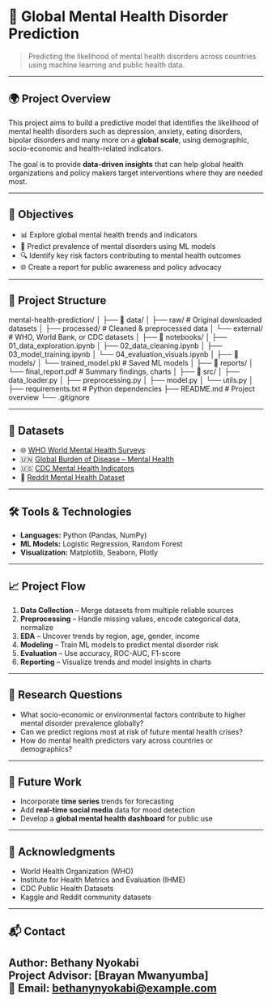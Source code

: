 # 🧠 Global Mental Health Disorder Prediction

> Predicting the likelihood of mental health disorders across countries using machine learning and public health data.

---

## 🌍 Project Overview

This project aims to build a predictive model that identifies the likelihood of mental health disorders such as depression, anxiety, eating disorders, bipolar disorders and many more on a **global scale**, using demographic, socio-economic and health-related indicators.

The goal is to provide **data-driven insights** that can help global health organizations and policy makers target interventions where they are needed most.

---

## 🎯 Objectives

- 📊 Explore global mental health trends and indicators
- 🧠 Predict prevalence of mental disorders using ML models
- 🔍 Identify key risk factors contributing to mental health outcomes
- 🌐 Create a report for public awareness and policy advocacy

---

## 📁 Project Structure
mental-health-prediction/
│
├── 📂 data/
│ ├── raw/ # Original downloaded datasets
│ ├── processed/ # Cleaned & preprocessed data
│ └── external/ # WHO, World Bank, or CDC datasets
│
├── 📂 notebooks/
│ ├── 01_data_exploration.ipynb
│ ├── 02_data_cleaning.ipynb
│ ├── 03_model_training.ipynb
│ └── 04_evaluation_visuals.ipynb
│
├── 📂 models/
│ └── trained_model.pkl # Saved ML models
│
├── 📂 reports/
│ └── final_report.pdf # Summary findings, charts
│
├── 📂 src/
│ ├── data_loader.py
│ ├── preprocessing.py
│ ├── model.py
│ └── utils.py
│
├── requirements.txt # Python dependencies
├── README.md # Project overview
└── .gitignore

---

## 🧾 Datasets

- 🌐 [WHO World Mental Health Surveys](https://www.hcp.med.harvard.edu/wmh/)
- 🇺🇳 [Global Burden of Disease – Mental Health](https://ghdx.healthdata.org/gbd-results-tool)
- 🇺🇸 [CDC Mental Health Indicators](https://chronicdata.cdc.gov/)
- 💬 [Reddit Mental Health Dataset](https://www.kaggle.com/datasets/sbhatti/mental-health-in-social-media)

---

## 🛠️ Tools & Technologies

- **Languages:** Python (Pandas, NumPy)
- **ML Models:** Logistic Regression, Random Forest
- **Visualization:** Matplotlib, Seaborn, Plotly

---

## 📈 Project Flow

1. **Data Collection** – Merge datasets from multiple reliable sources
2. **Preprocessing** – Handle missing values, encode categorical data, normalize
3. **EDA** – Uncover trends by region, age, gender, income
4. **Modeling** – Train ML models to predict mental disorder risk
5. **Evaluation** – Use accuracy, ROC-AUC, F1-score
6. **Reporting** – Visualize trends and model insights in charts

---

## 🧠 Research Questions

- What socio-economic or environmental factors contribute to higher mental disorder prevalence globally?
- Can we predict regions most at risk of future mental health crises?
- How do mental health predictors vary across countries or demographics?

---

## 📌 Future Work

- Incorporate **time series** trends for forecasting
- Add **real-time social media** data for mood detection
- Develop a **global mental health dashboard** for public use

---

## 🙏 Acknowledgments

- World Health Organization (WHO)
- Institute for Health Metrics and Evaluation (IHME)
- CDC Public Health Datasets
- Kaggle and Reddit community datasets

---

## 📬 Contact

**Author:** Bethany Nyokabi  
**Project Advisor:** [Brayan Mwanyumba]  
📧 Email: bethanynyokabi@example.com  
---


